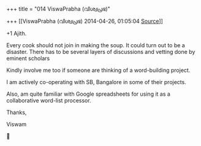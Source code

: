 +++
title = "014 ViswaPrabha (വിശ്വപ്രഭ)"

+++
[[ViswaPrabha (വിശ്വപ്രഭ)	2014-04-26, 01:05:04 [Source](https://groups.google.com/g/samskrita/c/MYGcCuPB1zw)]]



+1 Ajith.  

Every cook should not join in making the soup. It could turn out to be a disaster. There has to be several layers of discussions and vetting done by eminent scholars  

  

Kindly involve me too if someone are thinking of a word-building project.  

I am actively co-operating with SB, Bangalore in some of their projects.  

Also, am quite familiar with Google spreadsheets for using it as a collaborative word-list processor.  
  

Thanks,  

Viswam  
  



